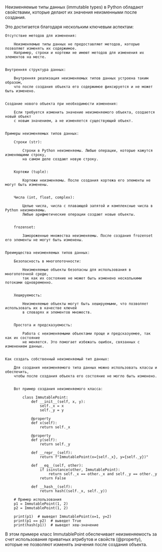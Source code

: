 

Неизменяемые типы данных (immutable types) в Python обладают свойствами,
которые делают их значения неизменными после создания.


Это достигается благодаря нескольким ключевым аспектам:

    Отсутствие методов для изменения:

        Неизменяемые типы данных не предоставляют методов, которые позволяют изменять их содержимое.
        Например, строки и кортежи не имеют методов для изменения их элементов на месте.


    Внутренняя структура данных:

        Внутренняя реализация неизменяемых типов данных устроена таким образом,
        что после создания объекта его содержимое фиксируется и не может быть изменено.


    Создание нового объекта при необходимости изменения:

        Если требуется изменить значение неизменяемого объекта, создается новый объект
        с новым значением, а не изменяется существующий объект.


    Примеры неизменяемых типов данных:

        Строки (str):

            Строки в Python неизменяемы. Любые операции, которые кажутся изменяющими строку,
            на самом деле создают новую строку.


        Кортежи (tuple):

            Кортежи неизменяемы. После создания кортежа его элементы не могут быть изменены.

          
        Числа (int, float, complex):

            Целые числа, числа с плавающей запятой и комплексные числа в Python неизменяемы.
            Любые арифметические операции создают новые объекты.


        frozenset:

            Замороженные множества неизменяемы. После создания frozenset его элементы не могут быть изменены.


    Преимущества неизменяемых типов данных:

        Безопасность в многопоточности:

            Неизменяемые объекты безопасны для использования в многопоточной среде,
            так как их состояние не может быть изменено несколькими потоками одновременно.


        Хешируемость:

            Неизменяемые объекты могут быть хешируемыми, что позволяет использовать их в качестве ключей
            в словарях и элементов множеств.


        Простота и предсказуемость:

            Работа с неизменяемыми объектами проще и предсказуемее, так как их состояние
            не меняется. Это помогает избежать ошибок, связанных с изменением данных.


    Как создать собственный неизменяемый тип данных:

        Для создания неизменяемого типа данных можно использовать классы и обеспечить,
        чтобы после создания объекта его состояние не могло быть изменено.


        Вот пример создания неизменяемого класса:

            class ImmutablePoint:
                def __init__(self, x, y):
                    self._x = x
                    self._y = y

                @property
                def x(self):
                    return self._x

                @property
                def y(self):
                    return self._y

                def __repr__(self):
                    return f"ImmutablePoint(x={self._x}, y={self._y})"

                def __eq__(self, other):
                    if isinstance(other, ImmutablePoint):
                        return self._x == other._x and self._y == other._y
                    return False

                def __hash__(self):
                    return hash((self._x, self._y))

        # Пример использования
        p1 = ImmutablePoint(1, 2)
        p2 = ImmutablePoint(1, 2)

        print(p1)  # выведет ImmutablePoint(x=1, y=2)
        print(p1 == p2)  # выведет True
        print(hash(p1))  # выведет хеш-значение



В этом примере класс ImmutablePoint обеспечивает неизменяемость за счет использования
приватных атрибутов и свойств (@property), которые не позволяют изменять значения после создания объекта.

